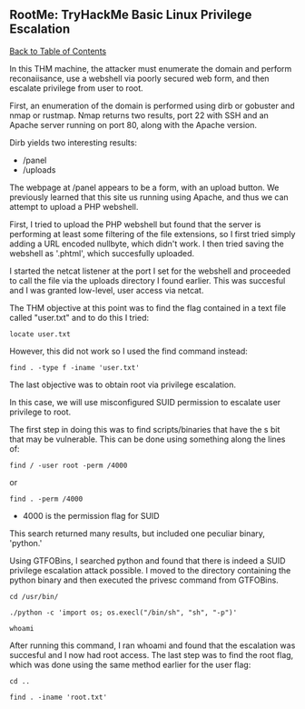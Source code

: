 RootMe: TryHackMe Basic Linux Privilege Escalation
-------

[Back to Table of Contents](../cysec)

In this THM machine, the attacker must enumerate the domain and perform reconaiisance, use a webshell via poorly secured web form, and then escalate privilege from user to root. 

First, an enumeration of the domain is performed using dirb or gobuster and nmap or rustmap. 
Nmap returns two results, port 22 with SSH and an Apache server running on port 80, along with the Apache version. 

Dirb yields two interesting results:
 - /panel
 - /uploads
 
The webpage at /panel appears to be a form, with an upload button. We previously learned that this site us running using Apache, and thus we can attempt to upload a PHP webshell. 

First, I tried to upload the PHP webshell but found that the server is performing at least some filtering of the file extensions, so I first tried simply adding a URL encoded nullbyte, which didn't work. I then tried saving the webshell as '.phtml', which succesfully uploaded.

I started the netcat listener at the port I set for the webshell and proceeded to call the file via the uploads directory I found earlier. This was succesful and I was granted low-level, user access via netcat. 

The THM objective at this point was to find the flag contained in a text file called "user.txt" and to do this I tried:
```
locate user.txt
```
However, this did not work so I used the find command instead:
```
find . -type f -iname 'user.txt'
```

The last objective was to obtain root via privilege escalation. 

In this case, we will use misconfigured SUID permission to escalate user privilege to root. 

The first step in doing this was to find scripts/binaries that have the s bit that may be vulnerable. This can be done using something along the lines of: 

```
find / -user root -perm /4000
```
or 
```
find . -perm /4000
```
 - 4000 is the permission flag for SUID

This search returned many results, but included one peculiar binary, 'python.'

Using GTFOBins, I searched python and found that there is indeed a SUID privilege escalation attack possible. I moved to the directory containing the python binary and then executed the privesc command from GTFOBins. 


```
cd /usr/bin/

./python -c 'import os; os.execl("/bin/sh", "sh", "-p")'

whoami
```

After running this command, I ran whoami and found that the escalation was succesful and I now had root access. The last step was to find the root flag, which was done using the same method earlier for the user flag:

```
cd ..

find . -iname 'root.txt'
```
